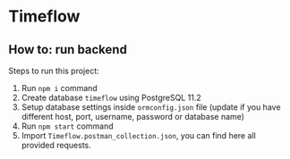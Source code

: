 # Timeflow
## How to: run backend

Steps to run this project:

1. Run `npm i` command
2. Create database `timeflow` using PostgreSQL 11.2
3. Setup database settings inside `ormconfig.json` file (update if you have different host, port, username, password or database name)
4. Run `npm start` command
5. Import `Timeflow.postman_collection.json`, you can find here all provided requests.
